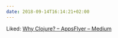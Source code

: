 ```yaml
---
date: 2018-09-14T16:14:21+02:00
---
```


Liked: [Why Clojure? – AppsFlyer – Medium](https://medium.com/appsflyer/why-clojure-a52d033769a8)
